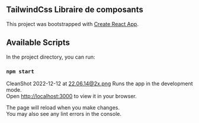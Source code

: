 ## TailwindCss Libraire de composants
This project was bootstrapped with [Create React App](https://github.com/facebook/create-react-app).

## Available Scripts

In the project directory, you can run:

### `npm start`
CleanShot 2022-12-12 at 22.06.14@2x.png
Runs the app in the development mode.\
Open [http://localhost:3000](http://localhost:3000) to view it in your browser.

The page will reload when you make changes.\
You may also see any lint errors in the console.
